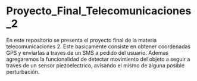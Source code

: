 # Proyecto_Final_Telecomunicaciones_2
En este repositorio se presenta el proyecto final de la materia telecomunicaciones 2.
Este basicamente consiste en obtener coordenadas GPS y enviarlas a traves de un SMS a pedido del
usuario. Ademas agregaremos la funcionalidad de detectar movimiento del objeto a seguir a traves 
de un sensor piezoelectrico, avisando el mismo de alguna posible perturbación. 
